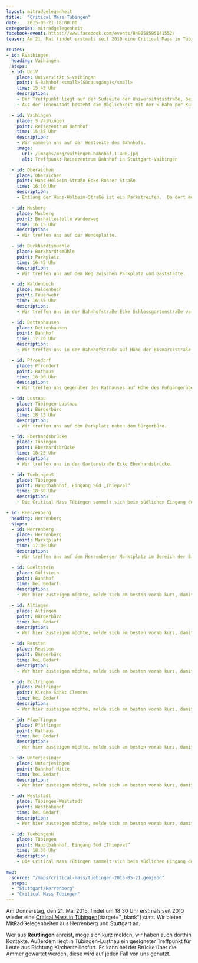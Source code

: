 ```yaml
---
layout: mitradgelegenheit
title:  "Critical Mass Tübingen"
date:   2015-05-21 18:00:00
categories: mitradgelegenheit
facebook-event: https://www.facebook.com/events/849058595141552/
teaser: Am 21. Mai findet erstmals seit 2010 eine Critical Mass in Tübingen statt.  Wir sind dabei.

routes:
- id: RVaihingen
  heading: Vaihingen
  stops:
  - id: UniV
    place: Universität S-Vaihingen
    point: S-Bahnhof <small>(Südausgang)</small>
    time: 15:45 Uhr
    description:
    - Der Treffpunkt liegt auf der Südseite der Universitätsstraße, bei der Fahrradabstellanlage.  Es wird pünktlich losgefahren.
    - Aus der Innenstadt besteht die Möglichkeit mit der S-Bahn per Kurzstreckenticket (1,20&nbsp;€) von der Schwabstraße zur Universität zu fahren. (Achtung&#58; Streik)

  - id: Vaihingen
    place: S-Vaihingen
    point: Reisezentrum Bahnhof
    time: 15:55 Uhr
    description:
    - Wir sammeln uns auf der Westseite des Bahnhofs.
    image:
      url: /images/mrg/vaihingen-bahnhof-1-400.jpg
      alt: Treffpunkt Reisezentrum Bahnhof in Stuttgart-Vaihingen

  - id: Oberaichen
    place: Oberaichen
    point: Hans-Holbein-Straße Ecke Rohrer Straße
    time: 16:10 Uhr
    description:
    - Entlang der Hans-Holbein-Straße ist ein Parkstreifen.  Da dort meist nicht allzuviele Fahrzeuge stehen, eignet er sich gut als Treffpunkt.

  - id: Musberg
    place: Musberg
    point: Bushaltestelle Wanderweg
    time: 16:15 Uhr
    description:
    - Wir treffen uns auf der Wendeplatte.

  - id: Burkhardtsmuehle
    place: Burkhardtsmühle
    point: Parkplatz
    time: 16:45 Uhr
    description:
    - Wir treffen uns auf dem Weg zwischen Parkplatz und Gaststätte.

  - id: Waldenbuch
    place: Waldenbuch
    point: Feuerwehr
    time: 16:55 Uhr
    description:
    - Wir treffen uns in der Bahnhofstraße Ecke Schlossgartenstraße vor der Feuerwehr.

  - id: Dettenhausen
    place: Dettenhausen
    point: Bahnhof
    time: 17:20 Uhr
    description:
    - Wir treffen uns in der Bahnhofstraße auf Höhe der Bismarckstraße.

  - id: Pfrondorf
    place: Pfrondorf
    point: Rathaus
    time: 18:00 Uhr
    description:
    - Wir treffen uns gegenüber des Rathauses auf Höhe des Fußgängerüberwegs.

  - id: Lustnau
    place: Tübingen-Lustnau
    point: Bürgerbüro
    time: 18:15 Uhr
    description:
    - Wir treffen uns auf dem Parkplatz neben dem Bürgerbüro.

  - id: Eberhardsbrücke
    place: Tübingen
    point: Eberhardsbrücke
    time: 18:25 Uhr
    description:
    - Wir treffen uns in der Gartenstraße Ecke Eberhardsbrücke.

  - id: TuebingenS
    place: Tübingen
    point: Hauptbahnhof, Eingang Süd „Thiepval“
    time: 18:30 Uhr
    description:
    - Die Critical Mass Tübingen sammelt sich beim südlichen Eingang des Hauptbahnhofs.

- id: RHerrenberg
  heading: Herrenberg
  stops:
  - id: Herrenberg
    place: Herrenberg
    point: Marktplatz
    time: 17:00 Uhr
    description:
    - Wir treffen uns auf dem Herrenberger Marktplatz im Bereich der Bronngasse.

  - id: Gueltstein
    place: Gültstein
    point: Bahnhof
    time: bei Bedarf
    description:
    - Wer hier zusteigen möchte, melde sich am besten vorab kurz, damit sichergestellt werden kann, dass der Treffpunkt angefahren wird.

  - id: Altingen
    place: Altingen
    point: Bürgerbüro
    time: bei Bedarf
    description:
    - Wer hier zusteigen möchte, melde sich am besten vorab kurz, damit sichergestellt werden kann, dass der Treffpunkt angefahren wird.

  - id: Reusten
    place: Reusten
    point: Bürgerbüro
    time: bei Bedarf
    description:
    - Wer hier zusteigen möchte, melde sich am besten vorab kurz, damit sichergestellt werden kann, dass der Treffpunkt angefahren wird.

  - id: Poltringen
    place: Poltringen
    point: Kirche Sankt Clemens
    time: bei Bedarf
    description:
    - Wer hier zusteigen möchte, melde sich am besten vorab kurz, damit sichergestellt werden kann, dass der Treffpunkt angefahren wird.

  - id: Pfaeffingen
    place: Pfäffingen
    point: Rathaus
    time: bei Bedarf
    description:
    - Wer hier zusteigen möchte, melde sich am besten vorab kurz, damit sichergestellt werden kann, dass der Treffpunkt angefahren wird.

  - id: Unterjesingen
    place: Unterjesingen
    point: Bahnhof Mitte
    time: bei Bedarf
    description:
    - Wer hier zusteigen möchte, melde sich am besten vorab kurz, damit sichergestellt werden kann, dass der Treffpunkt angefahren wird.

  - id: Weststadt
    place: Tübingen-Weststadt
    point: Westbahnhof
    time: bei Bedarf
    description:
    - Wer hier zusteigen möchte, melde sich am besten vorab kurz, damit sichergestellt werden kann, dass der Treffpunkt angefahren wird.

  - id: TuebingenH
    place: Tübingen
    point: Hauptbahnhof, Eingang Süd „Thiepval“
    time: 18:30 Uhr
    description:
    - Die Critical Mass Tübingen sammelt sich beim südlichen Eingang des Hauptbahnhofs.

map:
  source: "/maps/critical-mass/tuebingen-2015-05-21.geojson"
  stops:
  - "Stuttgart/Herrenberg"
  - "Critical Mass Tübingen"
---
```


Am Donnerstag, den 21. Mai 2015, findet um 18:30&nbsp;Uhr erstmals seit 2010 wieder eine [Critical Mass in Tübingen][CM-Tuebingen]{:target="_blank"} statt.  Wir bieten MitRadGelegenheiten aus Herrenberg und Stuttgart an.

Wer aus **Reutlingen** anreist, möge sich kurz melden, wir haben auch dorthin Kontakte.  Außerdem liegt in Tübingen-Lustnau ein geeigneter Treffpunkt für Leute aus Richtung Kirchentellinsfurt.  Es kann bei der Brücke über die Ammer gewartet werden, diese wird auf jeden Fall von uns genutzt.




[CM-Tuebingen]: https://cmtuebingen.wordpress.com/
